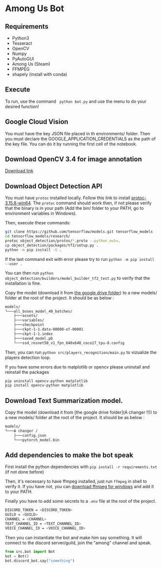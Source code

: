 # Among Us Bot
## Requirements

- Python3
- Tesseract
- OpenCV
- Numpy
- PyAutoGUI
- Among Us (Steam)
- FFMPEG
- shapely (install with conda)

## Execute

To run, use the command ``` python bot.py``` and use the menu to do your desired function!

## Google Cloud Vision

You must have the key JSON file placed in th environments/ folder.
Then you must declare the GOOGLE_APPLICATION_CREDENTIALS as the path of the key file.
You can do it by running the first cell of the notebook.

## Download OpenCV 3.4 for image annotation

[Download link](https://sourceforge.net/projects/opencvlibrary/files/3.4.14/opencv-3.4.14-vc14_vc15.exe/download)

## Download Object Detection API

You must have `protoc` installed locally. Follow this link to install [protoc-3.15.8-win64](https://github.com/protocolbuffers/protobuf/releases/download/v3.15.8/protoc-3.15.8-win64.zip). The `protoc` command should work then, if not please verify that the binary is in your path (Add the bin/ folder to your PATH, go to environment variables in Windows).

Then, execute these commands:

```bash
git clone https://github.com/tensorflow/models.git tensorflow_models
cd tensorflow_models/research/
protoc object_detection/protos/*.proto --python_out=.
cp object_detection/packages/tf2/setup.py .
python -m pip install -U .
```

If the last command exit with error please try to run `python -m pip install --user .`

You can then run `python object_detection/builders/model_builder_tf2_test.py` to verify that the installation is fine.

Copy the model (download it from [the google drive folder](https://drive.google.com/drive/u/1/folders/1-JZd1OF8aOJ08qXstt6wx8AOytp1LtSM)) to a new models/ folder at the root of the project. It should be as below :

```bash
models/
└───all_boxes_model_40_batches/
    ├───assets/
    ├───variables/
    ├───checkpoint
    ├───ckpt-1-1.data-00000-of-00001
    ├───ckpt-1-1.index
    ├───saved_model.pb
    └───ssd_resnet50_v1_fpn_640x640_coco17_tpu-8.config
```

Then, you can run `python src/players_recognition/main.py` to vizualize the players detection loop.

If you have some errors due to matplotlib or opencv please uninstall and reinstall the packages

```bash
pip uninstall opencv-python matplotlib
pip install opencv-python matplotlib
```
## Download Text Summarization model.

Copy the model (download it from [the google drive folder](A changer !!)) to a new models/ folder at the root of the project. It should be as below :

```bash
models/
└───A changer /
    ├───config.json
    └───pytorch_model.bin
```

## Add dependencies to make the bot speak

First install the python dependencies with `pip install -r requirements.txt` (if not done before)

Then, it's necessary to have ffmpeg installed, just run `ffmpeg` in shell to verify it. If you have not, you can [download ffmpeg for windows](https://github.com/BtbN/FFmpeg-Builds/releases/download/autobuild-2021-05-05-12-34/ffmpeg-n4.4-10-g75c3969292-win64-gpl-4.4.zip) and add it to your PATH.

Finally you have to add some secrets to a `.env` file at the root of the project.

```bash
DISCORD_TOKEN = <DISCORD_TOKEN>
GUILD = <GUILD>
CHANNEL = <CHANNEL>
TEXT_CHANNEL_ID = <TEXT_CHANNEL_ID>
VOICE_CHANNEL_ID = <VOICE_CHANNEL_ID>
```

Then you can instantiate the bot and make him say something. It will connect to the discord server/guild, join the "among" channel and speak.

```python
from src.bot import Bot
bot = Bot()
bot.discord_bot.say("something")
```